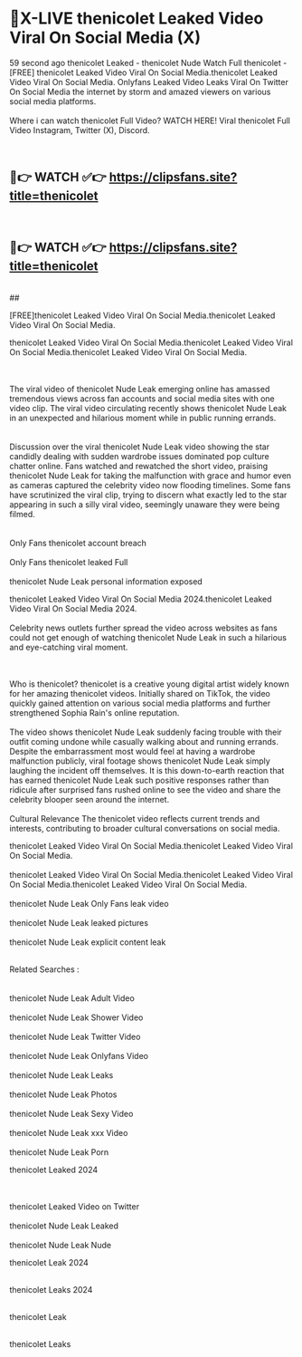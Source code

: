 # 🔴X-LIVE thenicolet Leaked Video Viral On Social Media (X)<br>


59 second ago thenicolet Leaked  - thenicolet Nude  Watch Full thenicolet - [FREE] thenicolet Leaked Video Viral On Social Media.thenicolet Leaked Video Viral On Social Media.   Onlyfans Leaked Video Leaks Viral On Twitter On Social Media the internet by storm and amazed viewers on various social media platforms. <br><br>
Where i can watch thenicolet Full Video? WATCH HERE! Viral thenicolet Full Video Instagram, Twitter (X), Discord. <br>


 <br>

##  🔴👉 WATCH ✅👉  <a href="https://clipsfans.site?title=thenicolet&ref=git">https://clipsfans.site?title=thenicolet</a> <br>
  <br>

##  🔴👉 WATCH ✅👉  <a href="https://clipsfans.site?title=thenicolet&ref=git">https://clipsfans.site?title=thenicolet</a> <br>
  <br>
  ##



[FREE]thenicolet Leaked Video Viral On Social Media.thenicolet Leaked Video Viral On Social Media. <br>

thenicolet Leaked Video Viral On Social Media.thenicolet Leaked Video Viral On Social Media.thenicolet Leaked Video Viral On Social Media. <br>


  <br>

  <br>
The viral video of thenicolet Nude Leak emerging online has amassed tremendous views across fan accounts and social media sites with one video clip. The viral video circulating recently shows thenicolet Nude Leak in an unexpected and hilarious moment while in public running errands.<br>
<br>


<br>
Discussion over the viral thenicolet Nude Leak video showing the star candidly dealing with sudden wardrobe issues dominated pop culture chatter online. Fans watched and rewatched the short video, praising thenicolet Nude Leak for taking the malfunction with grace and humor even as cameras captured the celebrity video now flooding timelines. Some fans have scrutinized the viral clip, trying to discern what exactly led to the star appearing in such a silly viral video, seemingly unaware they were being filmed.<br>
<br>
<br> 
Only Fans thenicolet account breach<br>
<br>
Only Fans thenicolet leaked Full <br>
<br>
thenicolet Nude Leak personal information exposed<br>

thenicolet Leaked Video Viral On Social Media 2024.thenicolet Leaked Video Viral On Social Media 2024. <br>
<br>
Celebrity news outlets further spread the video across websites as fans could not get enough of watching thenicolet Nude Leak in such a hilarious and eye-catching viral moment.<br>
<br>

<br>
Who is thenicolet? thenicolet is a creative young digital artist widely known for her amazing thenicolet videos. Initially shared on TikTok, the video quickly gained attention on various social media platforms and further strengthened Sophia Rain's online reputation.<br>
<br>
The video shows thenicolet Nude Leak suddenly facing trouble with their outfit coming undone while casually walking about and running errands. Despite the embarrassment most would feel at having a wardrobe malfunction publicly, viral footage shows thenicolet Nude Leak simply laughing the incident off themselves. It is this down-to-earth reaction that has earned thenicolet Nude Leak such positive responses rather than ridicule after surprised fans rushed online to see the video and share the celebrity blooper seen around the internet.<br>
<br>
Cultural Relevance The thenicolet video reflects current trends and interests, contributing to broader cultural conversations on social media.<br>

thenicolet Leaked Video Viral On Social Media.thenicolet Leaked Video Viral On Social Media.<br>
<br>
thenicolet Leaked Video Viral On Social Media.thenicolet Leaked Video Viral On Social Media.thenicolet Leaked Video Viral On Social Media.<br>
<br>
thenicolet Nude Leak Only Fans leak video<br>
<br>
thenicolet Nude Leak leaked pictures<br>
<br>
thenicolet Nude Leak explicit content leak<br>


<br>
Related Searches :<br>
<br>

<br>
thenicolet Nude Leak Adult Video<br>
<br>
thenicolet Nude Leak Shower Video<br>
<br>
thenicolet Nude Leak Twitter Video<br>
<br>
thenicolet Nude Leak Onlyfans Video<br>
<br>
thenicolet Nude Leak Leaks<br>
<br>
thenicolet Nude Leak Photos<br>

<br>
thenicolet Nude Leak Sexy Video<br>
<br>
thenicolet Nude Leak xxx Video<br>
<br>
thenicolet Nude Leak Porn<br>

thenicolet  Leaked 2024 <br> <br>
<br>

thenicolet Leaked Video on Twitter <br>
<br>
thenicolet Nude Leak Leaked<br>
<br>
thenicolet Nude Leak Nude<br>


thenicolet  Leak 2024 <br> <br>



thenicolet  Leaks 2024 <br> <br>



 
thenicolet  Leak<br> <br>



thenicolet  Leaks<br> <br>





</p>




 



</p>










